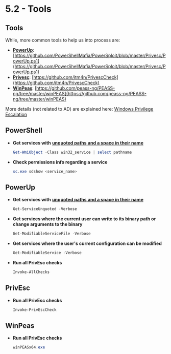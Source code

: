 # 5.2 - Tools

## Tools

While, more common tools to help us into process are:

* [**PowerUp**](https://github.com/PowerShellMafia/PowerSploit/blob/master/Privesc/PowerUp.ps1): [https://github.com/PowerShellMafia/PowerSploit/blob/master/Privesc/PowerUp.ps1](https://github.com/PowerShellMafia/PowerSploit/blob/master/Privesc/PowerUp.ps1)
* [**Privesc**](https://github.com/itm4n/PrivescCheck): [https://github.com/itm4n/PrivescCheck](https://github.com/itm4n/PrivescCheck)
* [**WinPeas**](https://github.com/peass-ng/PEASS-ng/tree/master/winPEAS): [https://github.com/peass-ng/PEASS-ng/tree/master/winPEAS](https://github.com/peass-ng/PEASS-ng/tree/master/winPEAS)

More details (not related to AD) are explained here: [Windows Privilege Escalation](https://dev-angelist.gitbook.io/windows-privilege-escalation)

## PowerShell

*   **Get services with** [**unquoted paths**](https://dev-angelist.gitbook.io/windows-privilege-escalation/8-unquoted-service-path)[ **and a space in their name**](https://dev-angelist.gitbook.io/windows-privilege-escalation/8-unquoted-service-path)

    ```powershell
    Get-WmiObject -Class win32_service | select pathname
    ```
*   **Check permissions info regarding a service**

    ```powershell
    sc.exe sdshow <service_name>
    ```

## PowerUp

*   **Get services with** [**unquoted paths**](https://dev-angelist.gitbook.io/windows-privilege-escalation/8-unquoted-service-path)[ **and a space in their name**](https://dev-angelist.gitbook.io/windows-privilege-escalation/8-unquoted-service-path)

    ```powershell
    Get-ServiceUnquoted -Verbose
    ```
*   **Get services where the current user can write to its binary path or change arguments to the binary**

    ```powershell
    Get-ModifiableServiceFile -Verbose
    ```
*   **Get services where the user's current configuration can be modified**

    ```powershell
    Get-ModifiableService -Verbose
    ```
*   **Run all PrivEsc checks**

    ```powershell
    Invoke-AllChecks
    ```

## PrivEsc

*   **Run all PrivEsc checks**

    ```powershell
    Invoke-PrivEscCheck
    ```

## WinPeas

*   **Run all PrivEsc checks**

    ```powershell
    winPEASx64.exe
    ```
